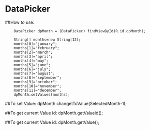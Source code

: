 # DataPicker

##How to use:

        DataPicker dpMonth = (DataPicker) findViewById(R.id.dpMonth);
        
        String[] months=new String[12];
        months[0]="january";
        months[1]="february";
        months[2]="march";
        months[3]="april";
        months[4]="may";
        months[5]="june";
        months[6]="july";
        months[7]="august";
        months[8]="september";
        months[9]="october";
        months[10]="november";
        months[11]="december";
        dpMonth.setValues(months);


##To set Value:
        dpMonth.changetToValue(SelectedMonth-1);
        
##To get current Value id:
        dpMonth.getValueid();
        
##To get current Value id:
        dpMonth.getValue();
